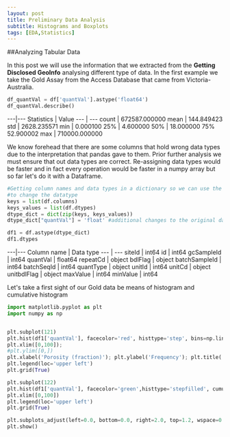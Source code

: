 ```yaml
---
layout: post
title: Preliminary Data Analysis
subtitle: Histograms and Boxplots
tags: [EDA,Statistics]
---
```


##Analyzing Tabular Data

In this post we will use the information that we extracted from the **Getting Disclosed GeoInfo** analysing different type of data. In the first example we take the Gold Assay from the Access Database that came from Victoria-Australia.

```python
df_quantVal = df['quantVal'].astype('float64')
df_quantVal.describe()
```

---|---
Statistics | Value 
--- | --- 
count |   672587.000000
mean   |     144.849423
std     |   2628.235571
min      |     0.000100
25%       |    4.600000
50%      |    18.000000
75%          52.900002
max     | 710000.000000

We know forehead that there are some columns that hold wrong data types due to the interpretation that pandas gave to them. Prior further analysis we must ensure that out data types are correct. Re-assigning data types would be faster and in fact  every operation would be faster in a numpy array but so far let's do it with a Dataframe.

```python
#Getting column names and data types in a dictionary so we can use the astype method in order
#to change the datatype
keys = list(df.columns)
keys_values = list(df.dtypes)
dtype_dict = dict(zip(keys, keys_values))
dtype_dict["quantVal"] = 'float' #additional changes to the original data types

df1 = df.astype(dtype_dict)
df1.dtypes
```


---|---
Column name | Data type
--- | ---
siteId | int64
id        |         int64
gcSampleId |        int64
quantVal    |     float64
repeatCd     |     object
bdlFlag       |    object
batchSampleId  |    int64
batchSeqId     |    int64
quantType       |  object
unitId        |     int64
unitCd         |   object
unitbdlFlag     |  object
maxValue         |  int64
minValue          | int64

Let's take a first sight of our Gold data be means of histogram and cumulative histogram

```python
import matplotlib.pyplot as plt
import numpy as np


plt.subplot(121)
plt.hist(df1['quantVal'], facecolor='red', histtype='step', bins=np.linspace(0,100,50),alpha=1,density=False,edgecolor='black',label='Gold')
plt.xlim([0,100]); 
#plt.ylim([0,])
plt.xlabel('Porosity (fraction)'); plt.ylabel('Frequency'); plt.title('Porosity Well 1 and 2')
plt.legend(loc='upper left')
plt.grid(True)

plt.subplot(122)
plt.hist(df1['quantVal'], facecolor='green',histtype='stepfilled', cumulative=True,bins=np.linspace(0,100,50), alpha=0.7, density=True,edgecolor='black',label='Gold')
plt.xlim([0,100])
plt.legend(loc='upper left')
plt.grid(True)

plt.subplots_adjust(left=0.0, bottom=0.0, right=2.0, top=1.2, wspace=0.2, hspace=0.3)
plt.show()
```

```python

```

```python

```
